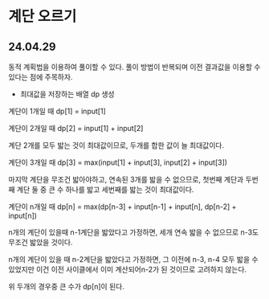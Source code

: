 # 계단 오르기

## 24.04.29
동적 계획법을 이용하여 풀이할 수 있다.
풀이 방법이 반복되며 이전 결과값을 이용할 수 있다는 점에 주목하자.

- 최대값을 저장하는 배열 dp 생성

계단이 1개일 때 dp[1] = input[1]

계단이 2개일 때 dp[2] = input[1] + input[2] 

계단 2개를 모두 밟는 것이 최대값이므로, 두개를 합한 값이 늘 최대값이다.

계단이 3개일 때 dp[3] = max(input[1] + input[3], input[2] + input[3]) 

마지막 계단을 무조건 밟아야하고, 연속된 3개를 밟을 수 없으므로, 첫번째 계단과 두번째 계단 둘 중 큰 수 하나를 밟고 세번째를 밟는 것이 최대값이다.

계단이 n개일 때 dp[n] = max(dp[n-3] + input[n-1] + input[n], dp[n-2] + input[n])

n개의 계단이 있을때 n-1계단을 밟았다고 가정하면, 세개 연속 밟을 수 없으므로 n-3도 무조건 밟았을 것이다.

n개의 계단이 있을 때  n-2계단을 밟았다고 가정하면, 그 이전에 n-3, n-4 모두 밟을 수 있었지만 이건 이전 사이클에서 이미 계산되어n-2가 된 것이므로 고려하지 않는다.

위 두개의 경우중 큰 수가 dp[n]이 된다.
